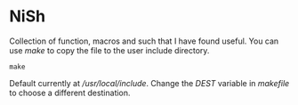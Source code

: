 # NiSh

Collection of function, macros and such that I have found useful.
You can use *make* to copy the file to the user include directory.

` make `

Default currently at */usr/local/include*. Change the *DEST* variable
in *makefile* to choose a different destination.